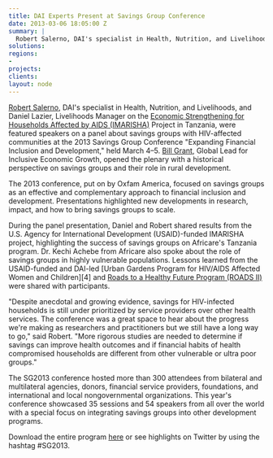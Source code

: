 ```yaml
---
title: DAI Experts Present at Savings Group Conference
date: 2013-03-06 18:05:00 Z
summary: |
  Robert Salerno, DAI's specialist in Health, Nutrition, and Livelihoods, and Daniel Lazier, Livelihoods Manager on the Economic Strengthening for Households Affected by AIDS (IMARISHA) Project in Tanzania, were featured speakers on a panel about savings groups with HIV-affected communities at the 2013 Savings Group Conference "Expanding Financial Inclusion and Development," held March 4–5.
solutions:
regions:
-
projects:
clients:
layout: node
---
```

[Robert Salerno][1], DAI's specialist in Health, Nutrition, and Livelihoods, and Daniel Lazier, Livelihoods Manager on the [Economic Strengthening for Households Affected by AIDS (IMARISHA)][2] Project in Tanzania, were featured speakers on a panel about savings groups with HIV-affected communities at the 2013 Savings Group Conference "Expanding Financial Inclusion and Development," held March 4–5. [Bill Grant][3], Global Lead for Inclusive Economic Growth, opened the plenary with a historical perspective on savings groups and their role in rural development.

The 2013 conference, put on by Oxfam America, focused on savings groups as an effective and complementary approach to financial inclusion and development. Presentations highlighted new developments in research, impact, and how to bring savings groups to scale.

During the panel presentation, Daniel and Robert shared results from the U.S. Agency for International Development (USAID)-funded IMARISHA project, highlighting the success of savings groups on Africare's Tanzania program. Dr. Kechi Achebe from Africare also spoke about the role of savings groups in highly vulnerable populations. Lessons learned from the USAID-funded and DAI-led [Urban Gardens Program for HIV/AIDS Affected Women and Children][4] and [Roads to a Healthy Future Program (ROADS II)][5] were shared with participants.

"Despite anecdotal and growing evidence, savings for HIV-infected households is still under prioritized by service providers over other health services. The conference was a great space to hear about the progress we're making as researchers and practitioners but we still have a long way to go," said Robert. "More rigorous studies are needed to determine if savings can improve health outcomes and if financial habits of health compromised households are different from other vulnerable or ultra poor groups."

The SG2013 conference hosted more than 300 attendees from bilateral and multilateral agencies, donors, financial service providers, foundations, and international and local nongovernmental organizations. This year's conference showcased 35 sessions and 54 speakers from all over the world with a special focus on integrating savings groups into other development programs.

Download the entire program [here][6] or see highlights on Twitter by using the hashtag #SG2013.

[1]: /who-we-are/our-team/robert-salerno
[2]: /our-work/projects/tanzania-economic-strenghthening-households-affected-aids-imarisha
[3]: /who-we-are/our-team/bill-grant
[5]: /our-work/projects/east-africa-roads-healthy-future-program-roads-ii
[6]: /assets/images/news/SG2013conferenceagendaselectpages.pdf
